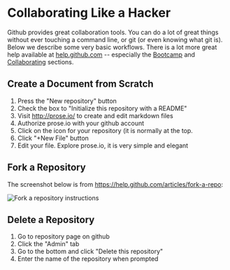 Collaborating Like a Hacker
===========================

Github provides great collaboration tools.  You can do a lot of great things without ever touching a command line, or git (or even knowing what git is).  Below we describe some very basic workflows.  There is a lot more great help available at [help.github.com](https://help.github.com/) -- especially the [Bootcamp](https://help.github.com/categories/54/articles) and [Collaborating](https://help.github.com/categories/63/articles) sections.

Create a Document from Scratch
------------------------------
1. Press the "New repository" button
2. Check the box to "Initialize this repository with a README"
3. Visit http://prose.io/ to create and edit markdown files
4. Authorize prose.io with your github account
5. Click on the icon for your repository (it is normally at the top.
6. Click "+New File" button
7. Edit your file. Explore prose.io, it is very simple and elegant

Fork a Repository
-----------------

The screenshot below is from <https://help.github.com/articles/fork-a-repo>:

![Fork a repository instructions](https://raw.github.com/harlantwood/The_Project/master/assets/images/Fork-a-repository-instructions.png)

Delete a Repository
-------------------
1. Go to repository page on github
2. Click the "Admin" tab
3. Go to the bottom and click "Delete this repository"
4. Enter the name of the repository when prompted

